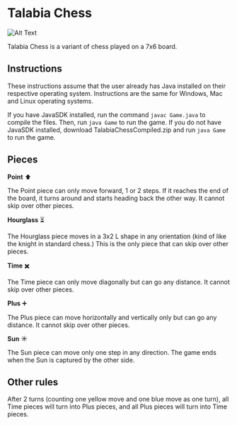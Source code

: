 # Talabia Chess
![Alt Text](https://media2.giphy.com/media/v1.Y2lkPTc5MGI3NjExaDBzNGJ4MGY4cGFrM2pubHlqYTl3MnRpbjUzYW9nZzlyeXUybXAwZyZlcD12MV9pbnRlcm5hbF9naWZfYnlfaWQmY3Q9Zw/EQebCHpvHYERG1iHfW/giphy.gif)

Talabia Chess is a variant of chess played on a 7x6 board.

## Instructions
These instructions assume that the user already has Java installed on their respective operating system. Instructions are the same for Windows, Mac and Linux operating systems.

If you have JavaSDK installed, run the command `javac Game.java` to compile the files. Then, run `java Game` to run the game.
If you do not have JavaSDK installed, download TalabiaChessCompiled.zip and run `java Game` to run the game.

## Pieces
**Point** ⬆️

The Point piece can only move forward, 1 or 2 steps. If it reaches the end of the board, it turns around and starts heading back the other way. It cannot skip over other pieces.

**Hourglass** ⏳

The Hourglass piece moves in a 3x2 L shape in any orientation (kind of like the knight in standard chess.) This is the only piece that can skip over other pieces.

**Time** ✖️

The Time piece can only move diagonally but can go any distance. It cannot skip over other pieces.

**Plus** ➕

The Plus piece can move horizontally and vertically only but can go any distance. It cannot skip over other pieces.

**Sun** ☀️

The Sun piece can move only one step in any direction. The game ends when the Sun is captured by the other side.

## Other rules
After 2 turns (counting one yellow move and one blue move as one turn), all Time pieces will turn into Plus pieces, and all Plus pieces will turn into Time pieces.
